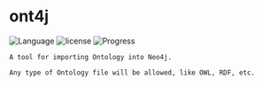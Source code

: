 # ont4j

![Language](https://img.shields.io/badge/JAVA-%3E%3D1.8-red.svg)
![license](https://img.shields.io/badge/License-MIT-blue.svg)
![Progress](https://img.shields.io/badge/Progress-doing-brightgreen.svg)

    A tool for importing Ontology into Neo4j.
    
    Any type of Ontology file will be allowed, like OWL, RDF, etc. 
